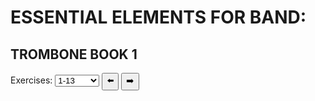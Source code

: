 <body onload="selectFunction()">
<h1>ESSENTIAL ELEMENTS FOR BAND:</h1>
  <h2>TROMBONE BOOK 1</h2>
  Exercises:
  <select id="exerciseSelect" onchange="selectFunction()">
  <option>1-13</option>
  <option>14-26</option>
  <option>27-39</option>
  <option>40-51</option>
  <option>52-58</option>
  <option>59-72</option>
  <option>73-85</option>
  <option>86-99</option>
  <option>100-109</option>
  <option>110-118</option>
  <option>119-131</option>
  <option>132-146</option>
  <option>147-153</option>
  <option>154-164</option>
  <option>165-174</option>
  <option>175-181</option>
  <option>182-184</option>
  <option>185-187</option>
</select>
      <button onclick="exercise_previous(); selectFunction();">⬅️</button>
      <button onclick="exercise_next(); selectFunction();">➡️</button>
    <br>
<p id="music"></p>

<script>
  //BUTTONS//
    function exercise_previous() {
        var x = 
    document.getElementById("exerciseSelect").selectedIndex;
    document.getElementById("exerciseSelect").selectedIndex = x - 1;
    }
    function exercise_next() {
        var x = 
    document.getElementById("exerciseSelect").selectedIndex;
    document.getElementById("exerciseSelect").selectedIndex = x + 1;
    }
const aud_dir = "https://e1-assets.s3.us-west-1.amazonaws.com/";
const aud_name = "E1TB"
const aud_path = `${aud_dir}${aud_name}`;
const img_dir = "https://www.essentialelementsinteractive.com/EESONGS/Graphics/"
const img_name = "B1Tbn";
const img_path = `${img_dir}${img_name}`;
function selectFunction() {
  let text = "";
  var x = document.getElementById("exerciseSelect").value;
  const myArray = x.split("-");
  var i = myArray[0];
  var num = myArray[1];
  for (; i <= num; i++) 
  {
    if (i < 10) {
    zero = "00";
  } else if (i < 100) {
    zero = "0";
  } else {
    zero = "";
  }
    text +="<img src=" + img_path + zero + i + ".jpg><br><audio controls><source src=" +  aud_path + i + ".mp3></audio><br><hr>";
  }
  document.getElementById("music").innerHTML = text;
}
</script>
</body>

